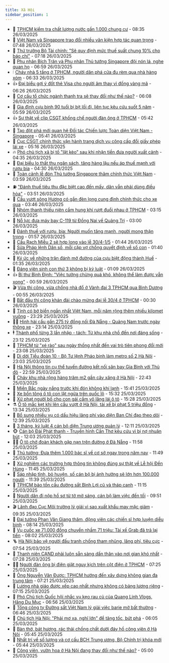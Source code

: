 ```yaml
---
title: Xã Hội
sidebar_position: 1
---
```


<!-- dantri-xa-hoi:START -->
- 🫣 [TPHCM kiểm tra chất lượng nước gần 1.000 chung cư](https://dantri.com.vn/xa-hoi/tphcm-kiem-tra-chat-luong-nuoc-gan-1000-chung-cu-20250326150640046.htm) - 08:35 26/03/2025
- 💼 [Việt Nam và Singapore trao đổi nhiều văn kiện hợp tác quan trọng](https://dantri.com.vn/xa-hoi/viet-nam-va-singapore-trao-doi-nhieu-van-kien-hop-tac-quan-trong-20250326144602221.htm) - 07:48 26/03/2025
- 🎊 [Thứ trưởng Bộ Tài chính: &quot;Sẽ quy định mức thuế suất chung 10% cho báo chí&quot;](https://dantri.com.vn/xa-hoi/thu-truong-bo-tai-chinh-se-quy-dinh-muc-thue-suat-chung-10-cho-bao-chi-20250326140356373.htm) - 07:18 26/03/2025
- 🙉 [Phu nhân Bích Trân và Phu nhân Thủ tướng Singapore đội nón lá, nghe quan họ](https://dantri.com.vn/xa-hoi/phu-nhan-bich-tran-va-phu-nhan-thu-tuong-singapore-doi-non-la-nghe-quan-ho-20250326131924936.htm) - 06:59 26/03/2025
- 🕯 [Cháy nhà 5 tầng ở TPHCM, người dân phá cửa đu rèm qua nhà hàng xóm](https://dantri.com.vn/xa-hoi/chay-nha-5-tang-o-tphcm-nguoi-dan-pha-cua-du-rem-qua-nha-hang-xom-20250326132026883.htm) - 06:33 26/03/2025
- 👍 [Đại biểu gợi ý đốt thẻ Visa cho người âm thay vì đống vàng mã](https://dantri.com.vn/xa-hoi/dai-bieu-goi-y-dot-the-visa-cho-nguoi-am-thay-vi-dong-vang-ma-20250326131815209.htm) - 06:26 26/03/2025
- 🤖 [Cơ cấu tổ chức ngành thanh tra sẽ thay đổi như thế nào?](https://dantri.com.vn/xa-hoi/co-cau-to-chuc-nganh-thanh-tra-se-thay-doi-nhu-the-nao-20250326124424514.htm) - 06:08 26/03/2025
- 🙉 [Gia đình cựu binh 90 tuổi bị bịt lối đi, liên tục kêu cứu suốt 5 năm](https://dantri.com.vn/xa-hoi/gia-dinh-cuu-binh-90-tuoi-bi-bit-loi-di-lien-tuc-keu-cuu-suot-5-nam-20250326120005082.htm) - 05:59 26/03/2025
- 👍 [Sự thật về clip CSGT khống chế người đàn ông ở TPHCM](https://dantri.com.vn/xa-hoi/su-that-ve-clip-csgt-khong-che-nguoi-dan-ong-o-tphcm-20250326111532918.htm) - 05:42 26/03/2025
- 🗽 [Tạo đột phá mới quan hệ Đối tác Chiến lược Toàn diện Việt Nam - Singapore](https://dantri.com.vn/xa-hoi/tao-dot-pha-moi-quan-he-doi-tac-chien-luoc-toan-dien-viet-nam-singapore-20250326123255845.htm) - 05:41 26/03/2025
- 🗽 [Cục CSGT chính thức vận hành trang dịch vụ công cấp đổi giấy phép lái xe](https://dantri.com.vn/xa-hoi/cuc-csgt-chinh-thuc-van-hanh-trang-dich-vu-cong-cap-doi-giay-phep-lai-xe-20250326120210736.htm) - 05:16 26/03/2025
- 🔥 [Phó chủ tịch xã bị tố &quot;lật kèo&quot; sau khi nhận tiền đưa người xuất cảnh](https://dantri.com.vn/xa-hoi/pho-chu-tich-xa-bi-to-lat-keo-sau-khi-nhan-tien-dua-nguoi-xuat-canh-20250326105325419.htm) - 04:35 26/03/2025
- 🦒 [Đại biểu lo thất thu ngân sách, tăng hàng lậu nếu áp thuế mạnh với rượu bia](https://dantri.com.vn/xa-hoi/dai-bieu-lo-that-thu-ngan-sach-tang-hang-lau-neu-ap-thue-manh-voi-ruou-bia-20250326112257500.htm) - 04:30 26/03/2025
- 🧐 [Toàn cảnh lễ đón Thủ tướng Singapore thăm chính thức Việt Nam](https://dantri.com.vn/xa-hoi/toan-canh-le-don-thu-tuong-singapore-tham-chinh-thuc-viet-nam-20250326105341961.htm) - 03:59 26/03/2025
- ⛽️ [&quot;Đánh thuế tiêu thụ đặc biệt cao đến mấy, dân vẫn phải dùng điều hòa&quot;](https://dantri.com.vn/xa-hoi/danh-thue-tieu-thu-dac-biet-cao-den-may-dan-van-phai-dung-dieu-hoa-20250326102656970.htm) - 03:51 26/03/2025
- 🚀 [Cầu vượt sông Hương có gắn đèn lọng cung đình chính thức cho xe qua](https://dantri.com.vn/xa-hoi/cau-vuot-song-huong-co-gan-den-long-cung-dinh-chinh-thuc-cho-xe-qua-20250326100705511.htm) - 03:46 26/03/2025
- 🦒 [Nhóm thanh thiếu niên cầm hung khí rượt đuổi nhau ở TPHCM](https://dantri.com.vn/xa-hoi/nhom-thanh-thieu-nien-cam-hung-khi-ruot-duoi-nhau-o-tphcm-20250326092744376.htm) - 03:15 26/03/2025
- 🦅 [Nỗ lực đưa máy bay C-119 từ Đồng Nai về Quảng Trị](https://dantri.com.vn/xa-hoi/no-luc-dua-may-bay-c-119-tu-dong-nai-ve-quang-tri-20250326092546849.htm) - 03:00 26/03/2025
- 🚀 [Đánh thuế với rượu, bia: Người muốn tăng mạnh, người mong thận trọng](https://dantri.com.vn/xa-hoi/danh-thue-voi-ruou-bia-nguoi-muon-tang-manh-nguoi-mong-than-trong-20250326084225895.htm) - 01:57 26/03/2025
- 🦅 [Cầu Rạch Miễu 2 sẽ hợp long vào lễ 30/4-1/5](https://dantri.com.vn/xa-hoi/cau-rach-mieu-2-se-hop-long-vao-le-304-15-20250323221220621.htm) - 01:44 26/03/2025
- 🤠 [Sửa Pháp lệnh Dân số, mỗi cặp vợ chồng quyết định về số con](https://dantri.com.vn/xa-hoi/sua-phap-lenh-dan-so-moi-cap-vo-chong-quyet-dinh-ve-so-con-20250326080657856.htm) - 01:40 26/03/2025
- 💄 [Ký ức về những trận đánh mở đường của cựu biệt động thành Huế](https://dantri.com.vn/xa-hoi/ky-uc-ve-nhung-tran-danh-mo-duong-cua-cuu-biet-dong-thanh-hue-20250326004523645.htm) - 01:35 26/03/2025
- 🥷 [Đảng viên sinh con thứ 3 không bị kỷ luật](https://dantri.com.vn/xa-hoi/dang-vien-sinh-con-thu-3-khong-bi-ky-luat-20250326080621256.htm) - 01:09 26/03/2025
- 👍 [Bí thư Bình Định: &quot;Việc tưởng chừng quá khó, không thể làm được vẫn xong&quot;](https://dantri.com.vn/xa-hoi/bi-thu-binh-dinh-viec-tuong-chung-qua-kho-khong-the-lam-duoc-van-xong-20250326062249583.htm) - 00:59 26/03/2025
- 🎬 [Vừa thi công, vừa chống nhà đổ ở Vành đai 3 TPHCM qua Bình Dương](https://dantri.com.vn/xa-hoi/vua-thi-cong-vua-chong-nha-do-o-vanh-dai-3-tphcm-qua-binh-duong-20250326064508341.htm) - 00:55 26/03/2025
- 🦒 [Bắt đầu thi công khán đài chào mừng đại lễ 30/4 ở TPHCM](https://dantri.com.vn/xa-hoi/bat-dau-thi-cong-khan-dai-chao-mung-dai-le-304-o-tphcm-20250325163832413.htm) - 00:30 26/03/2025
- 🌊 [Tỉnh có bờ biển ngắn nhất Việt Nam, mỗi năm rộng thêm nhiều kilomet vuông](https://dantri.com.vn/xa-hoi/tinh-co-bo-bien-ngan-nhat-viet-nam-moi-nam-rong-them-nhieu-kilomet-vuong-20250325232851597.htm) - 23:29 25/03/2025
- 🧑‍💻 [Hình hài cầu gần 275 tỷ đồng nối Đà Nẵng - Quảng Nam trước ngày thông xe](https://dantri.com.vn/xa-hoi/hinh-hai-cau-gan-275-ty-dong-noi-da-nang-quang-nam-truoc-ngay-thong-xe-20250325150650561.htm) - 23:14 25/03/2025
- 🕴 [Thành phố từng 3 lần nhập - tách: Từ khu nhà chồ đến nơi đáng sống](https://dantri.com.vn/xa-hoi/thanh-pho-tung-3-lan-nhap-tach-tu-khu-nha-cho-den-noi-dang-song-20250325131339602.htm) - 23:12 25/03/2025
- 🤔 [TPHCM từ &quot;xé rào&quot; sau ngày thống nhất đến vai trò tiên phong đổi mới](https://dantri.com.vn/xa-hoi/tphcm-tu-xe-rao-sau-ngay-thong-nhat-den-vai-tro-tien-phong-doi-moi-20250325203552344.htm) - 23:08 25/03/2025
- 💄 [Di dời Tiểu đoàn 10 - Bộ Tư lệnh Pháo binh làm metro số 2 Hà Nội](https://dantri.com.vn/xa-hoi/di-doi-tieu-doan-10-bo-tu-lenh-phao-binh-lam-metro-so-2-ha-noi-20250326000214401.htm) - 23:03 25/03/2025
- 🧠 [Hà Nội thông tin cụ thể tuyến đường kết nối sân bay Gia Bình với Thủ đô](https://dantri.com.vn/xa-hoi/ha-noi-thong-tin-cu-the-tuyen-duong-ket-noi-san-bay-gia-binh-voi-thu-do-20250325230544118.htm) - 22:59 25/03/2025
- 🦣 [Cháy khu nhà rộng hàng trăm m2 gần cây xăng ở Hà Nội](https://dantri.com.vn/xa-hoi/chay-khu-nha-rong-hang-tram-m2-gan-cay-xang-o-ha-noi-20250326005143294.htm) - 22:43 25/03/2025
- 💫 [Miền Bắc ngày nắng trước khi đón không khí lạnh](https://dantri.com.vn/xa-hoi/mien-bac-ngay-nang-truoc-khi-don-khong-khi-lanh-20250325222613205.htm) - 15:41 25/03/2025
- 🚀 [Xe bồn tông ô tô con lật ngửa trên quốc lộ](https://dantri.com.vn/xa-hoi/xe-bon-tong-o-to-con-lat-ngua-tren-quoc-lo-20250325220548985.htm) - 15:32 25/03/2025
- 🤔 [Xử phạt người bố cho con gái cầm vô lăng lái ô tô](https://dantri.com.vn/xa-hoi/xu-phat-nguoi-bo-cho-con-gai-cam-vo-lang-lai-o-to-20250325221657826.htm) - 15:28 25/03/2025
- ⚗️ [Ô tô mắc kẹt khi lên cầu vượt ở Hà Nội, tài xế bị phạt 5 triệu đồng](https://dantri.com.vn/xa-hoi/o-to-mac-ket-khi-len-cau-vuot-o-ha-noi-tai-xe-bi-phat-5-trieu-dong-20250325202104963.htm) - 13:34 25/03/2025
- 🫶 [Bổ sung nhiều vụ có dấu hiệu lãng phí vào diện Ban Chỉ đạo theo dõi](https://dantri.com.vn/xa-hoi/bo-sung-nhieu-vu-co-dau-hieu-lang-phi-vao-dien-ban-chi-dao-theo-doi-20250325193017418.htm) - 12:39 25/03/2025
- 🌮 [3 tháng, kỷ luật 4 cán bộ diện Trung ương quản lý](https://dantri.com.vn/xa-hoi/3-thang-ky-luat-4-can-bo-dien-trung-uong-quan-ly-20250325190558413.htm) - 12:11 25/03/2025
- 🐵 [Cán bộ Đài Phát thanh - Truyền hình Cần Thơ kêu cứu vì bị nợ nhuận bút](https://dantri.com.vn/xa-hoi/can-bo-dai-phat-thanh-truyen-hinh-can-tho-keu-cuu-vi-bi-no-nhuan-but-20250325184351720.htm) - 12:03 25/03/2025
- 🧑‍🏫 [Ô tô chở đoàn khách gặp nạn trên đường ở Đà Nẵng](https://dantri.com.vn/xa-hoi/o-to-cho-doan-khach-gap-nan-tren-duong-o-da-nang-20250325184127523.htm) - 11:58 25/03/2025
- 💫 [Thủ tướng: Đưa thêm 1.000 bác sĩ về cơ sở ngay trong năm nay](https://dantri.com.vn/xa-hoi/thu-tuong-dua-them-1000-bac-si-ve-co-so-ngay-trong-nam-nay-20250325184522101.htm) - 11:49 25/03/2025
- 🦩 [Xử nghiêm các trường hợp thông tin không đúng sự thật về Lễ hội Đền Hùng](https://dantri.com.vn/xa-hoi/xu-nghiem-cac-truong-hop-thong-tin-khong-dung-su-that-ve-le-hoi-den-hung-20250325174922030.htm) - 11:45 25/03/2025
- 🦄 [Sáp nhập tỉnh, bỏ huyện, số cán bộ bị ảnh hưởng sẽ lớn hơn 100.000 người](https://dantri.com.vn/xa-hoi/sap-nhap-tinh-bo-huyen-so-can-bo-bi-anh-huong-se-lon-hon-100000-nguoi-20250325183118787.htm) - 11:39 25/03/2025
- 💂 [TPHCM bảo tồn cầu đường sắt Bình Lợi cũ và tháp canh](https://dantri.com.vn/xa-hoi/tphcm-bao-ton-cau-duong-sat-binh-loi-cu-va-thap-canh-20250325174712903.htm) - 11:15 25/03/2025
- 💄 [Người dân đi nộp hồ sơ từ tờ mờ sáng, cán bộ làm việc đến tối](https://dantri.com.vn/xa-hoi/nguoi-dan-di-nop-ho-so-tu-to-mo-sang-can-bo-lam-viec-den-toi-20250325163111902.htm) - 09:51 25/03/2025
- 🎬 [Lãnh đạo Cục Môi trường lý giải vì sao xuất khẩu may mặc giảm](https://dantri.com.vn/xa-hoi/lanh-dao-cuc-moi-truong-ly-giai-vi-sao-xuat-khau-may-mac-giam-20250325153558537.htm) - 09:35 25/03/2025
- 👀 [Đại tướng Phan Văn Giang thăm, động viên các chiến sĩ hợp luyện diễu binh](https://dantri.com.vn/xa-hoi/dai-tuong-phan-van-giang-tham-dong-vien-cac-chien-si-hop-luyen-dieu-binh-20250325144317471.htm) - 08:14 25/03/2025
- 💃 [Vụ cuốc xe 71.000 đồng chuyển nhầm 71 triệu: Tài xế Grab đã trả lại tiền](https://dantri.com.vn/xa-hoi/vu-cuoc-xe-71000-dong-chuyen-nham-71-trieu-tai-xe-grab-da-tra-lai-tien-20250325145853711.htm) - 08:02 25/03/2025
- 🪜 [Hà Nội bảo vệ người đấu tranh chống tham nhũng, lãng phí, tiêu cực](https://dantri.com.vn/xa-hoi/ha-noi-bao-ve-nguoi-dau-tranh-chong-tham-nhung-lang-phi-tieu-cuc-20250325144932972.htm) - 07:54 25/03/2025
- 📝 [Thanh niên CAND phải luôn sẵn sàng dấn thân vào nơi gian khó nhất](https://dantri.com.vn/xa-hoi/thanh-nien-cand-phai-luon-san-sang-dan-than-vao-noi-gian-kho-nhat-20250325141728889.htm) - 07:28 25/03/2025
- 🧑‍💻 [Người đàn ông bị điện giật nguy kịch trên cột điện ở TPHCM](https://dantri.com.vn/xa-hoi/nguoi-dan-ong-bi-dien-giat-nguy-kich-tren-cot-dien-o-tphcm-20250325140316168.htm) - 07:25 25/03/2025
- 👺 [Ông Nguyễn Văn Được: TPHCM hướng đến xây dựng không gian đa trung tâm](https://dantri.com.vn/xa-hoi/ong-nguyen-van-duoc-tphcm-huong-den-xay-dung-khong-gian-da-trung-tam-20250325135333862.htm) - 07:21 25/03/2025
- 🌮 [Lương nhà giáo được xếp cao nhất nhưng không có bảng lương riêng](https://dantri.com.vn/xa-hoi/luong-nha-giao-duoc-xep-cao-nhat-nhung-khong-co-bang-luong-rieng-20250325140826656.htm) - 07:15 25/03/2025
- 🤭 [Phó Chủ tịch Quốc hội nhắc vụ kẹo rau củ của Quang Linh Vlogs, Hằng Du Mục](https://dantri.com.vn/xa-hoi/pho-chu-tich-quoc-hoi-nhac-vu-keo-rau-cu-cua-quang-linh-vlogs-hang-du-muc-20250325134711527.htm) - 06:56 25/03/2025
- 💪 [Tổng công ty Đường sắt Việt Nam lý giải việc barie mở bất thường](https://dantri.com.vn/xa-hoi/tong-cong-ty-duong-sat-viet-nam-ly-giai-viec-barie-mo-bat-thuong-20250325133208422.htm) - 06:46 25/03/2025
- 🧰 [Chủ tịch Hà Nội: &quot;Phải mơ xa, nghĩ lớn&quot; để tăng tốc, bứt phá](https://dantri.com.vn/xa-hoi/chu-tich-ha-noi-phai-mo-xa-nghi-lon-de-tang-toc-but-pha-20250325125522239.htm) - 06:05 25/03/2025
- 🤡 [Bàn thờ, bát hương, rác thải chồng chất dưới đáy hồ công viên ở Hà Nội](https://dantri.com.vn/xa-hoi/ban-tho-bat-huong-rac-thai-chong-chat-duoi-day-ho-cong-vien-o-ha-noi-20250324161758381.htm) - 05:45 25/03/2025
- 🦆 [Nhất trí về số lượng và cơ cấu BCH Trung ương, Bộ Chính trị khóa mới](https://dantri.com.vn/xa-hoi/nhat-tri-ve-so-luong-va-co-cau-bch-trung-uong-bo-chinh-tri-khoa-moi-20250325123808928.htm) - 05:44 25/03/2025
- 🦍 [Công viên, vườn hoa ở Hà Nội đang thay đổi như thế nào?](https://dantri.com.vn/xa-hoi/cong-vien-vuon-hoa-o-ha-noi-dang-thay-doi-nhu-the-nao-20250324232316284.htm) - 05:00 25/03/2025<!-- dantri-xa-hoi:END -->
